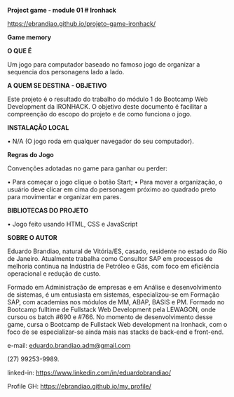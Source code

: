 **Project game - module 01 # Ironhack**

https://ebrandiao.github.io/projeto-game-ironhack/

**Game memory**

**O QUE É**

Um jogo para computador baseado no famoso jogo de organizar a sequencia dos personagens lado a lado.

**A QUEM SE DESTINA - OBJETIVO**

Este projeto é o resultado do trabalho do módulo 1 do Bootcamp Web Development da IRONHACK. O objetivo deste documento é facilitar a compreenção do escopo do projeto e de como funciona o jogo.

**INSTALAÇÃO LOCAL**

• N/A (O jogo roda em qualquer navegador do seu computador).

**Regras do Jogo**

Convenções adotadas no game para ganhar ou perder:

• Para começar o jogo clique o botão Start; • Para mover a organização, o usuário deve clicar em cima do personagem próximo ao quadrado preto para movimentar e organizar em pares.

**BIBLIOTECAS DO PROJETO**

• Jogo feito usando HTML, CSS e JavaScript

**SOBRE O AUTOR**

Eduardo Brandiao, natural de Vitória/ES, casado, residente no estado do Rio de Janeiro. Atualmente trabalha como Consultor SAP em processos de melhoria contínua na Indústria de Petróleo e Gás, com foco em eficiência operacional e redução de custo.

Formado em Administração de empresas e em Análise e desenvolvimento de sistemas, é um entusiasta em sistemas, especializou-se em Formação SAP, com academias nos módulos de MM, ABAP, BASIS e PM. Formado no Bootcamp fulltime de Fullstack Web Development pela LEWAGON, onde cursou os batch #690 e #766. No momento de desenvolvimento desse game, cursa o Bootcamp de Fullstack Web development na Ironhack, com o foco de se especializar-se ainda mais nas stacks de back-end e front-end.

e-mail: eduardo.brandiao.adm@gmail.com

(27) 99253-9989.

linked-in: https://www.linkedin.com/in/eduardobrandiao/

Profile GH: https://ebrandiao.github.io/my_profile/

